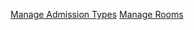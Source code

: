 [Manage Admission Types](https://github.com/hmislk/hmis/wiki/Manage-Admission-Types)
[Manage Rooms](https://github.com/hmislk/hmis/wiki/Manage-Rooms)